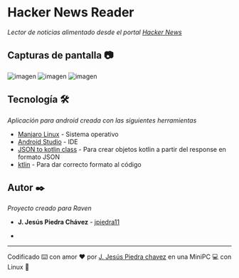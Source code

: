 # Hacker News Reader

_Lector de noticias alimentado desde el portal [Hacker News](https://hn.algolia.com/)_

## Capturas de pantalla 📷

![imagen](https://github.com/user-attachments/assets/882dc7bc-c142-4628-a17d-6defb18e6d1a)
![imagen](https://github.com/user-attachments/assets/40c824cd-6174-4bf2-967c-e3595ce4055b)
![imagen](https://github.com/user-attachments/assets/0623d802-ffe4-41b9-8d37-dbd88582a1e2)

## Tecnología 🛠️

_Aplicación para android creada con las siguientes herramientas_

* [Manjaro Linux](https://manjaro.org/) - Sistema operativo
* [Android Studio](https://developer.android.com/studio) - IDE
* [JSON to kotlin class](https://plugins.jetbrains.com/plugin/9960-json-to-kotlin-class-jsontokotlinclass-) - Para crear objetos kotlin a partir del response en formato JSON
* [ktlin](https://plugins.jetbrains.com/plugin/15057-ktlint) - Para dar correcto formato al código


## Autor ✒️

_Proyecto creado para Raven_

* **J. Jesús Piedra Chávez** - [jpiedra11](https://github.com/jpiedra11)

* 
---
Codificado ⌨️ con amor ❤️ por [J. Jesús Piedra chavez](https://github.com/jpiedra11) en una MiniPC 💻 con Linux 🐧

